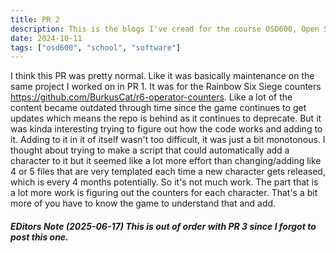 ```yaml
---
title: PR 2
description: This is the blogs I've cread for the course OSD600, Open Source Development 600.
date: 2024-10-11
tags: ["osd600", "school", "software"]
---
```


I think this PR was pretty normal. Like it was basically maintenance on the same project I worked on in PR 1. It was for the Rainbow Six Siege counters https://github.com/BurkusCat/r6-operator-counters. Like a lot of the content became outdated through time since the game continues to get updates which means the repo is behind as it continues to deprecate. But it was kinda interesting trying to figure out how the code works and adding to it. Adding to it in it of itself wasn't too difficult, it was just a bit monotonous. I thought about trying to make a script that could automatically add a character to it but it seemed like a lot more effort than changing/adding like 4 or 5 files that are very templated each time a new character gets released, which is every 4 months potentially. So it's not much work. The part that is a lot more work is figuring out the counters for each character. That's a bit more of you have to know the game to understand that and add.

##### EDitors Note (2025-06-17) This is out of order with PR 3 since I forgot to post this one.
